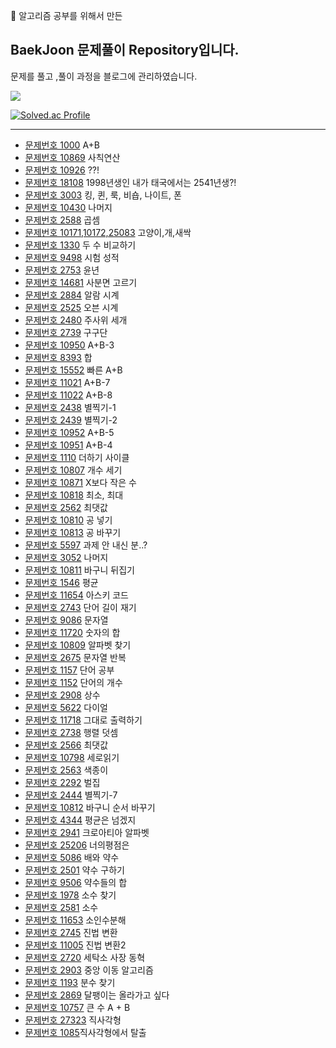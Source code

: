 🚀 알고리즘 공부를 위해서 만든

## BaekJoon 문제풀이 Repository입니다.

문제를 풀고 ,풀이 과정을 블로그에 관리하였습니다.

<img src="https://img.shields.io/badge/javascript-yellow?style=flat&logo=javascript&logoColor=white"/>

[![Solved.ac Profile](http://mazassumnida.wtf/api/v2/generate_badge?boj=danny1220)](https://solved.ac/danny1220/)

---

- [문제번호 1000](https://hanbyoul0826.tistory.com/11) A+B
- [문제번호 10869](https://hanbyoul0826.tistory.com/20) 사칙연산
- [문제번호 10926](https://hanbyoul0826.tistory.com/23) ??!
- [문제번호 18108](https://hanbyoul0826.tistory.com/24) 1998년생인 내가 태국에서는 2541년생?!
- [문제번호 3003](https://hanbyoul0826.tistory.com/25) 킹, 퀸, 룩, 비숍, 나이트, 폰
- [문제번호 10430](https://hanbyoul0826.tistory.com/30) 나머지
- [문제번호 2588](https://hanbyoul0826.tistory.com/31) 곱셈
- [문제번호 10171,10172,25083](https://hanbyoul0826.tistory.com/36) 고양이,개,새싹
- [문제번호 1330](https://hanbyoul0826.tistory.com/38) 두 수 비교하기
- [문제번호 9498](https://hanbyoul0826.tistory.com/43) 시험 성적
- [문제번호 2753](https://hanbyoul0826.tistory.com/46) 윤년
- [문제번호 14681](https://hanbyoul0826.tistory.com/47) 사분면 고르기
- [문제번호 2884](https://hanbyoul0826.tistory.com/48) 알람 시계
- [문제번호 2525](https://hanbyoul0826.tistory.com/51) 오븐 시계
- [문제번호 2480](https://hanbyoul0826.tistory.com/54) 주사위 세개
- [문제번호 2739](https://hanbyoul0826.tistory.com/55) 구구단
- [문제번호 10950](https://hanbyoul0826.tistory.com/58) A+B-3
- [문제번호 8393](https://hanbyoul0826.tistory.com/59) 합
- [문제번호 15552](https://hanbyoul0826.tistory.com/62) 빠른 A+B
- [문제번호 11021](https://hanbyoul0826.tistory.com/63) A+B-7
- [문제번호 11022](https://hanbyoul0826.tistory.com/64) A+B-8
- [문제번호 2438](https://hanbyoul0826.tistory.com/66) 별찍기-1
- [문제번호 2439](https://hanbyoul0826.tistory.com/68) 별찍기-2
- [문제번호 10952](https://hanbyoul0826.tistory.com/70) A+B-5
- [문제번호 10951](https://hanbyoul0826.tistory.com/73) A+B-4
- [문제번호 1110](https://hanbyoul0826.tistory.com/74) 더하기 사이클
- [문제번호 10807](https://hanbyoul0826.tistory.com/76) 개수 세기
- [문제번호 10871](https://hanbyoul0826.tistory.com/79) X보다 작은 수
- [문제번호 10818](https://hanbyoul0826.tistory.com/81) 최소, 최대
- [문제번호 2562](https://hanbyoul0826.tistory.com/82) 최댓값
- [문제번호 10810](https://hanbyoul0826.tistory.com/83) 공 넣기
- [문제번호 10813](https://hanbyoul0826.tistory.com/84) 공 바꾸기
- [문제번호 5597](https://hanbyoul0826.tistory.com/87) 과제 안 내신 분..?
- [문제번호 3052](https://hanbyoul0826.tistory.com/88) 나머지
- [문제번호 10811](https://hanbyoul0826.tistory.com/90) 바구니 뒤집기
- [문제번호 1546](https://hanbyoul0826.tistory.com/91) 평균
- [문제번호 11654](https://hanbyoul0826.tistory.com/93) 아스키 코드
- [문제번호 2743](https://hanbyoul0826.tistory.com/95) 단어 길이 재기
- [문제번호 9086](https://hanbyoul0826.tistory.com/96) 문자열
- [문제번호 11720](https://hanbyoul0826.tistory.com/97) 숫자의 합
- [문제번호 10809](https://hanbyoul0826.tistory.com/98) 알파벳 찾기
- [문제번호 2675](https://hanbyoul0826.tistory.com/99) 문자열 반복
- [문제번호 1157](https://hanbyoul0826.tistory.com/100) 단어 공부
- [문제번호 1152](https://hanbyoul0826.tistory.com/101) 단어의 개수
- [문제번호 2908](https://hanbyoul0826.tistory.com/102) 상수
- [문제번호 5622](https://hanbyoul0826.tistory.com/105) 다이얼
- [문제번호 11718](https://hanbyoul0826.tistory.com/106) 그대로 출력하기
- [문제번호 2738](https://hanbyoul0826.tistory.com/107) 행렬 덧셈
- [문제번호 2566](https://hanbyoul0826.tistory.com/108) 최댓값
- [문제번호 10798](https://hanbyoul0826.tistory.com/110) 세로읽기
- [문제번호 2563](https://hanbyoul0826.tistory.com/111) 색종이
- [문제번호 2292](https://hanbyoul0826.tistory.com/112) 벌집
- [문제번호 2444](https://hanbyoul0826.tistory.com/113) 별찍기-7
- [문제번호 10812](https://hanbyoul0826.tistory.com/115) 바구니 순서 바꾸기
- [문제번호 4344](https://hanbyoul0826.tistory.com/118) 평균은 넘겠지
- [문제번호 2941](https://hanbyoul0826.tistory.com/119) 크로아티아 알파벳
- [문제번호 25206](https://hanbyoul0826.tistory.com/121) 너의평점은
- [문제번호 5086](https://hanbyoul0826.tistory.com/122) 배와 약수
- [문제번호 2501](https://hanbyoul0826.tistory.com/123) 약수 구하기
- [문제번호 9506](https://hanbyoul0826.tistory.com/124) 약수들의 합
- [문제번호 1978](https://hanbyoul0826.tistory.com/125) 소수 찾기
- [문제번호 2581](https://hanbyoul0826.tistory.com/126) 소수
- [문제번호 11653](https://hanbyoul0826.tistory.com/127) 소인수분해
- [문제번호 2745](https://hanbyoul0826.tistory.com/128) 진법 변환
- [문제번호 11005](https://hanbyoul0826.tistory.com/130) 진법 변환2
- [문제번호 2720](https://hanbyoul0826.tistory.com/131) 세탁소 사장 동혁
- [문제번호 2903](https://hanbyoul0826.tistory.com/132) 중앙 이동 알고리즘
- [문제번호 1193](https://hanbyoul0826.tistory.com/133) 분수 찾기
- [문제번호 2869](https://hanbyoul0826.tistory.com/135) 달팽이는 올라가고 싶다
- [문제번호 10757](https://hanbyoul0826.tistory.com/137) 큰 수 A + B
- [문제번호 27323](https://hanbyoul0826.tistory.com/139) 직사각형
- [문제번호 1085](https://hanbyoul0826.tistory.com/141)직사각형에서 탈출

